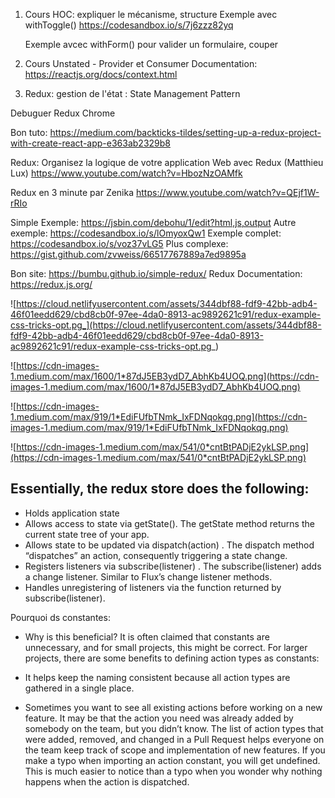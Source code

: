 1.  Cours HOC: expliquer le mécanisme, structure
    Exemple avec withToggle()
    https://codesandbox.io/s/7j6zzz82yq

    Exemple avcec withForm() pour valider un formulaire, couper

2.  Cours Unstated - Provider et Consumer
    Documentation: https://reactjs.org/docs/context.html

3.  Redux: gestion de l'état : State Management Pattern

Debuguer Redux Chrome

Bon tuto: https://medium.com/backticks-tildes/setting-up-a-redux-project-with-create-react-app-e363ab2329b8

Redux: Organisez la logique de votre application Web avec Redux (Matthieu Lux)
https://www.youtube.com/watch?v=HbozNzOAMfk

Redux en 3 minute par Zenika
https://www.youtube.com/watch?v=QEjf1W-rRIo

Simple Exemple: https://jsbin.com/debohu/1/edit?html,js,output
Autre exemple: https://codesandbox.io/s/lOmyoxQw1
Exemple complet: https://codesandbox.io/s/voz37vLG5
Plus complexe: https://gist.github.com/zvweiss/66517767889a7ed9895a

Bon site: https://bumbu.github.io/simple-redux/
Redux Documentation: https://redux.js.org/

![https://cloud.netlifyusercontent.com/assets/344dbf88-fdf9-42bb-adb4-46f01eedd629/cbd8cb0f-97ee-4da0-8913-ac9892621c91/redux-example-css-tricks-opt.pg_](https://cloud.netlifyusercontent.com/assets/344dbf88-fdf9-42bb-adb4-46f01eedd629/cbd8cb0f-97ee-4da0-8913-ac9892621c91/redux-example-css-tricks-opt.pg_)

![https://cdn-images-1.medium.com/max/1600/1*87dJ5EB3ydD7_AbhKb4UOQ.png](https://cdn-images-1.medium.com/max/1600/1*87dJ5EB3ydD7_AbhKb4UOQ.png)

![https://cdn-images-1.medium.com/max/919/1*EdiFUfbTNmk_IxFDNqokqg.png](https://cdn-images-1.medium.com/max/919/1*EdiFUfbTNmk_IxFDNqokqg.png)

![https://cdn-images-1.medium.com/max/541/0*cntBtPADjE2ykLSP.png](https://cdn-images-1.medium.com/max/541/0*cntBtPADjE2ykLSP.png)

## Essentially, the redux store does the following:

- Holds application state
- Allows access to state via getState(). The getState method returns the current state tree of your app.
- Allows state to be updated via dispatch(action) . The dispatch method “dispatches” an action, consequently triggering a state change.
- Registers listeners via subscribe(listener) . The subscribe(listener) adds a change listener. Similar to Flux’s change listener methods.
- Handles unregistering of listeners via the function returned by subscribe(listener).

Pourquoi ds constantes:

- Why is this beneficial? It is often claimed that constants are unnecessary, and for small projects, this might be correct. For larger projects, there are some benefits to defining action types as constants:

- It helps keep the naming consistent because all action types are gathered in a single place.

- Sometimes you want to see all existing actions before working on a new feature. It may be that the action you need was already added by somebody on the team, but you didn’t know.
  The list of action types that were added, removed, and changed in a Pull Request helps everyone on the team keep track of scope and implementation of new features.
  If you make a typo when importing an action constant, you will get undefined. This is much easier to notice than a typo when you wonder why nothing happens when the action is dispatched.
